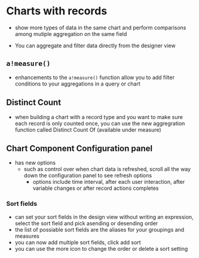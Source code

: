 # Charts with records

- show more types of data in the same chart and perform comparisons among mutiple aggregation on the same field

- You can aggregate and filter data directly from the designer view

## `a!measure()`
- enhancements to the `a!measure()` function allow you to add filter conditions to your aggregations in a query or chart


## Distinct Count
- when building a chart with a record type and you want to make sure each record is only counted once, you can use the new aggregration function called Distinct Count Of (available under measure)

## Chart Component Configuration panel

- has new options
    - such as control over when chart data is refreshed, scroll all the way down the configuration panel to see refresh options
        - options include time interval, after each user interaction, after variable changes or after record actions completes

### Sort fields
- can set your sort fields in the design view without writing an expression, select the sort field and pick asending or desending order
- the list of possiable sort fields are the aliases for your groupings and measures
- you can now add multiple sort fields, click add sort
- you can use the more icon to change the order or delete a sort setting